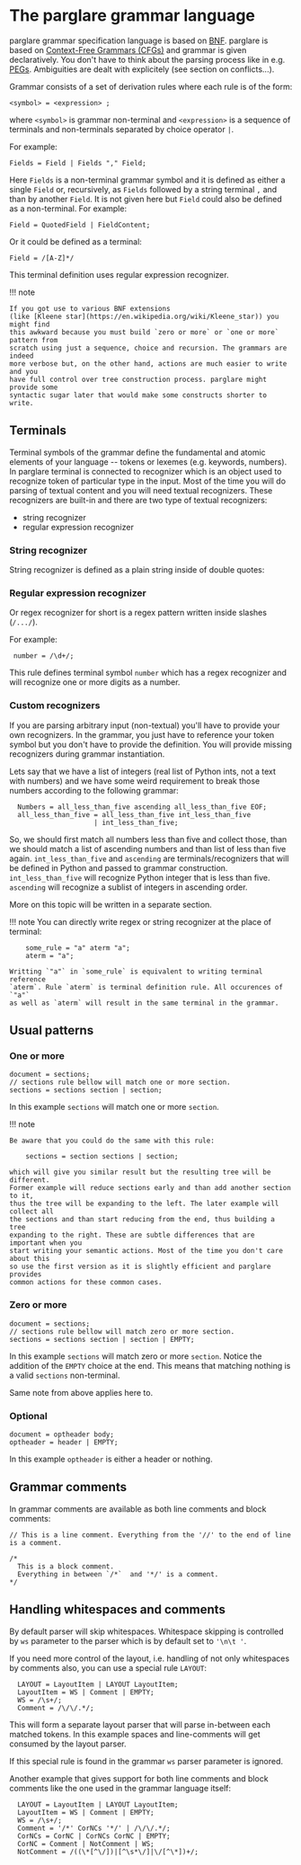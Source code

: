 # The parglare grammar language

parglare grammar specification language is based
on [BNF](https://en.wikipedia.org/wiki/Backus%E2%80%93Naur_form). parglare is
based
on
[Context-Free Grammars (CFGs)](https://en.wikipedia.org/wiki/Context-free_grammar) and
grammar is given declaratively. You don't have to think about the parsing
process like in
e.g. [PEGs](https://en.wikipedia.org/wiki/Parsing_expression_grammar).
Ambiguities are dealt with explicitely (see section on conflicts...).

Grammar consists of a set of derivation rules where each rule is of the form:

```
<symbol> = <expression> ;
```

where `<symbol>` is grammar non-terminal and `<expression>` is a sequence of
terminals and non-terminals separated by choice operator `|`.

For example:

```
Fields = Field | Fields "," Field;
```

Here `Fields` is a non-terminal grammar symbol and it is defined as either a
single `Field` or, recursively, as `Fields` followed by a string terminal `,`
and than by another `Field`. It is not given here but `Field` could also be
defined as a non-terminal. For example:

```
Field = QuotedField | FieldContent;
```

Or it could be defined as a terminal:

```
Field = /[A-Z]*/
```

This terminal definition uses regular expression recognizer.

!!! note

    If you got use to various BNF extensions
    (like [Kleene star](https://en.wikipedia.org/wiki/Kleene_star)) you might find
    this awkward because you must build `zero or more` or `one or more` pattern from
    scratch using just a sequence, choice and recursion. The grammars are indeed
    more verbose but, on the other hand, actions are much easier to write and you
    have full control over tree construction process. parglare might provide some
    syntactic sugar later that would make some constructs shorter to write.

## Terminals

Terminal symbols of the grammar define the fundamental and atomic elements of
your language -- tokens or lexemes (e.g. keywords, numbers). In parglare
terminal is connected to recognizer which is an object used to recognize token
of particular type in the input. Most of the time you will do parsing of textual
content and you will need textual recognizers. These recognizers are built-in
and there are two type of textual recognizers:

- string recognizer
- regular expression recognizer

### String recognizer

String recognizer is defined as a plain string inside of double quotes:


### Regular expression recognizer

Or regex recognizer for short is a regex pattern written inside slashes
(`/.../`).

For example:

     number = /\d+/;

This rule defines terminal symbol `number` which has a regex recognizer and will
recognize one or more digits as a number.

### Custom recognizers

If you are parsing arbitrary input (non-textual) you'll have to provide your own
recognizers. In the grammar, you just have to reference your token symbol but
you don't have to provide the definition. You will provide missing recognizers
during grammar instantiation.

Lets say that we have a list of integers (real list of Python ints, not a text
with numbers) and we have some weird requirement to break those numbers
according to the following grammar:

      Numbers = all_less_than_five ascending all_less_than_five EOF;
      all_less_than_five = all_less_than_five int_less_than_five
                         | int_less_than_five;


So, we should first match all numbers less than five and collect those, than we
should match a list of ascending numbers and than list of less than five again.
`int_less_than_five` and `ascending` are terminals/recognizers that will be
defined in Python and passed to grammar construction. `int_less_than_five` will
recognize Python integer that is less than five. `ascending` will recognize a
sublist of integers in ascending order.

More on this topic will be written in a separate section.

!!! note
    You can directly write regex or string recognizer at the place of terminal:

        some_rule = "a" aterm "a";
        aterm = "a";

    Writting `"a"` in `some_rule` is equivalent to writing terminal reference
    `aterm`. Rule `aterm` is terminal definition rule. All occurences of `"a"`
    as well as `aterm` will result in the same terminal in the grammar.


## Usual patterns

### One or more

    document = sections;
    // sections rule bellow will match one or more section.
    sections = sections section | section;

In this example `sections` will match one or more `section`.

!!! note

    Be aware that you could do the same with this rule:

        sections = section sections | section;

    which will give you similar result but the resulting tree will be different.
    Former example will reduce sections early and than add another section to it,
    thus the tree will be expanding to the left. The later example will collect all
    the sections and than start reducing from the end, thus building a tree
    expanding to the right. These are subtle differences that are important when you
    start writing your semantic actions. Most of the time you don't care about this
    so use the first version as it is slightly efficient and parglare provides
    common actions for these common cases.

### Zero or more

    document = sections;
    // sections rule bellow will match zero or more section.
    sections = sections section | section | EMPTY;

In this example `sections` will match zero or more `section`. Notice the
addition of the `EMPTY` choice at the end. This means that matching nothing is a
valid `sections` non-terminal.

Same note from above applies here to.

### Optional

    document = optheader body;
    optheader = header | EMPTY;

In this example `optheader` is either a header or nothing.

## Grammar comments

In grammar comments are available as both line comments and block comments:


    // This is a line comment. Everything from the '//' to the end of line is a comment.

    /*
      This is a block comment.
      Everything in between `/*`  and '*/' is a comment.
    */


## Handling whitespaces and comments

By default parser will skip whitespaces. Whitespace skipping is controlled by
`ws` parameter to the parser which is by default set to `'\n\t '`.

If you need more control of the layout, i.e. handling of not only whitespaces by
comments also, you can use a special rule `LAYOUT`:


      LAYOUT = LayoutItem | LAYOUT LayoutItem;
      LayoutItem = WS | Comment | EMPTY;
      WS = /\s+/;
      Comment = /\/\/.*/;

This will form a separate layout parser that will parse in-between each matched
tokens. In this example spaces and line-comments will get consumed by the layout
parser.

If this special rule is found in the grammar `ws` parser parameter is ignored.

Another example that gives support for both line comments and block comments
like the one used in the grammar language itself:

      LAYOUT = LayoutItem | LAYOUT LayoutItem;
      LayoutItem = WS | Comment | EMPTY;
      WS = /\s+/;
      Comment = '/*' CorNCs '*/' | /\/\/.*/;
      CorNCs = CorNC | CorNCs CorNC | EMPTY;
      CorNC = Comment | NotComment | WS;
      NotComment = /((\*[^\/])|[^\s*\/]|\/[^\*])+/;
